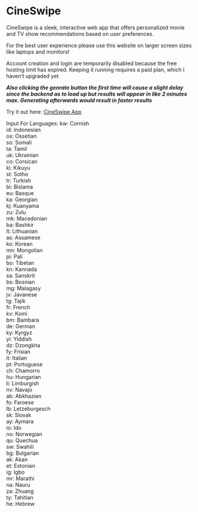 # CineSwipe
CineSwipe is a sleek, interactive web app that offers personalized movie and TV show recommendations based on user preferences. 





For the best user experience please use this website on larger screen sizes like laptops and monitors!





Account creation and login are temporarily disabled because the free hosting limit has expired. Keeping it running requires a paid plan, which I haven’t upgraded yet



***Also clicking the genrate button the first time will cause a slight delay since the backend as to load up but results will appear in like 2 minutes max. Generating afterwards would result in faster results***





Try it out here: [CineSwipe App](https://cine-swipe-alphins-projects-bd2e9cb2.vercel.app)



Input For Languages:
kw: Cornish  
id: Indonesian  
os: Ossetian  
so: Somali  
ta: Tamil  
uk: Ukrainian  
co: Corsican  
ki: Kikuyu  
st: Sotho  
tr: Turkish  
bi: Bislama  
eu: Basque  
ka: Georgian  
kj: Kuanyama  
zu: Zulu  
mk: Macedonian  
ba: Bashkir  
lt: Lithuanian  
as: Assamese  
ko: Korean  
mn: Mongolian  
pi: Pali  
bo: Tibetan  
kn: Kannada  
sa: Sanskrit  
bs: Bosnian  
mg: Malagasy  
jv: Javanese  
tg: Tajik  
fr: French  
kv: Komi  
bm: Bambara  
de: German  
ky: Kyrgyz  
yi: Yiddish  
dz: Dzongkha  
fy: Frisian  
it: Italian  
pt: Portuguese  
ch: Chamorro  
hu: Hungarian  
li: Limburgish  
nv: Navajo  
ab: Abkhazian  
fo: Faroese  
lb: Letzeburgesch  
sk: Slovak  
ay: Aymara  
io: Ido  
no: Norwegian  
qu: Quechua  
sw: Swahili  
bg: Bulgarian  
ak: Akan  
et: Estonian  
ig: Igbo  
mr: Marathi  
na: Nauru  
za: Zhuang  
ty: Tahitian  
he: Hebrew  

